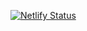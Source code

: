 [![Netlify Status](https://api.netlify.com/api/v1/badges/a0ff9827-edd4-43a4-9da9-2b632bda52b1/deploy-status)](https://app.netlify.com/sites/whimsical-mochi-80fa1e/deploys)